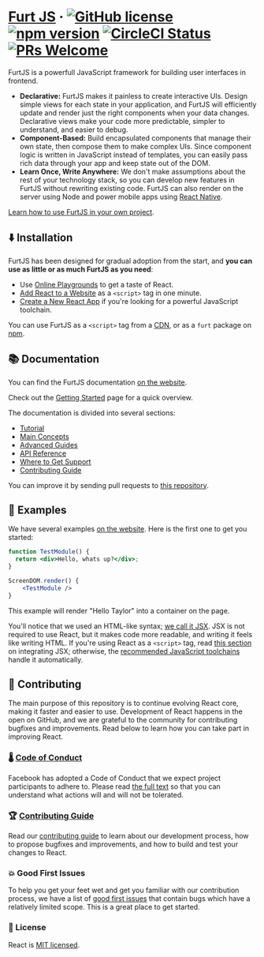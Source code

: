# [Furt JS](https://furt-js.org/) &middot; [![GitHub license](https://img.shields.io/badge/license-MIT-blue.svg)](https://github.com/facebook/react/blob/main/LICENSE) [![npm version](https://img.shields.io/npm/v/react.svg?style=flat)](https://www.npmjs.com/package/react) [![CircleCI Status](https://circleci.com/gh/facebook/react.svg?style=shield&circle-token=:circle-token)](https://circleci.com/gh/facebook/react) [![PRs Welcome](https://img.shields.io/badge/PRs-welcome-brightgreen.svg)](https://reactjs.org/docs/how-to-contribute.html#your-first-pull-request)

FurtJS is a powerfull JavaScript framework for building user interfaces in frontend.

* **Declarative:** FurtJS makes it painless to create interactive UIs. Design simple views for each state in your application, and FurtJS will efficiently update and render just the right components when your data changes. Declarative views make your code more predictable, simpler to understand, and easier to debug.
* **Component-Based:** Build encapsulated components that manage their own state, then compose them to make complex UIs. Since component logic is written in JavaScript instead of templates, you can easily pass rich data through your app and keep state out of the DOM.
* **Learn Once, Write Anywhere:** We don't make assumptions about the rest of your technology stack, so you can develop new features in FurtJS without rewriting existing code. FurtJS can also render on the server using Node and power mobile apps using [React Native](https://reactnative.dev/).

[Learn how to use FurtJS in your own project](https://furt-js.org/docs/getting-started.html).

## ⬇️ Installation

FurtJS has been designed for gradual adoption from the start, and **you can use as little or as much FurtJS as you need**:

* Use [Online Playgrounds](https://furt-js.org/docs/getting-started.html#online-playgrounds) to get a taste of React.
* [Add React to a Website](https://furt-js.org/docs/add-react-to-a-website.html) as a `<script>` tag in one minute.
* [Create a New React App](https://furt-js.org/docs/create-a-new-react-app.html) if you're looking for a powerful JavaScript toolchain.

You can use FurtJS as a `<script>` tag from a [CDN](https://furt-js.org/docs/cdn-links.html), or as a `furt` package on [npm](https://www.npmjs.com/package/react).

## 📚 Documentation

You can find the FurtJS documentation [on the website](https://reactjs.org/docs).  

Check out the [Getting Started](https://reactjs.org/docs/getting-started.html) page for a quick overview.

The documentation is divided into several sections:

* [Tutorial](https://furt-js.org/tutorial/tutorial.html)
* [Main Concepts](https://reactjs.org/docs/hello-world.html)
* [Advanced Guides](https://reactjs.org/docs/jsx-in-depth.html)
* [API Reference](https://reactjs.org/docs/react-api.html)
* [Where to Get Support](https://reactjs.org/community/support.html)
* [Contributing Guide](https://reactjs.org/docs/how-to-contribute.html)

You can improve it by sending pull requests to [this repository](https://github.com/reactjs/reactjs.org).

## 🌱 Examples

We have several examples [on the website](https://reactjs.org/). Here is the first one to get you started:

```jsx
function TestModule() {
  return <div>Hello, whats up?</div>;
}

ScreenDOM.render() {
    <TestModule />
}
```

This example will render "Hello Taylor" into a container on the page.

You'll notice that we used an HTML-like syntax; [we call it JSX](https://reactjs.org/docs/introducing-jsx.html). JSX is not required to use React, but it makes code more readable, and writing it feels like writing HTML. If you're using React as a `<script>` tag, read [this section](https://reactjs.org/docs/add-react-to-a-website.html#optional-try-react-with-jsx) on integrating JSX; otherwise, the [recommended JavaScript toolchains](https://reactjs.org/docs/create-a-new-react-app.html) handle it automatically.

## 🧭 Contributing

The main purpose of this repository is to continue evolving React core, making it faster and easier to use. Development of React happens in the open on GitHub, and we are grateful to the community for contributing bugfixes and improvements. Read below to learn how you can take part in improving React.

### 🌡️ [Code of Conduct](https://code.fb.com/codeofconduct)

Facebook has adopted a Code of Conduct that we expect project participants to adhere to. Please read [the full text](https://code.fb.com/codeofconduct) so that you can understand what actions will and will not be tolerated.

### 🏆 [Contributing Guide](https://reactjs.org/contributing/how-to-contribute.html)

Read our [contributing guide](https://reactjs.org/contributing/how-to-contribute.html) to learn about our development process, how to propose bugfixes and improvements, and how to build and test your changes to React.

### 💥 Good First Issues

To help you get your feet wet and get you familiar with our contribution process, we have a list of [good first issues](https://github.com/facebook/react/labels/good%20first%20issue) that contain bugs which have a relatively limited scope. This is a great place to get started.

### 📝 License

React is [MIT licensed](./LICENSE).
